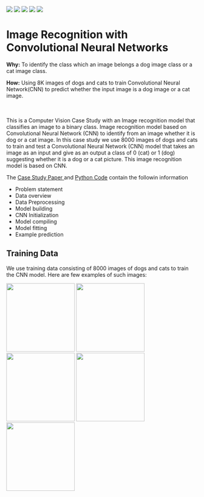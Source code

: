 [![](https://img.shields.io/badge/Deep__Learning-CNN-red)]()
[![](https://img.shields.io/badge/Python-Run_Code-blue?logo=Python)]()
[![](https://img.shields.io/badge/Tensorflow-3d3b3b?logo=Tensorflow)]()
[![](https://img.shields.io/badge/Keras-3d3b3b?logo=Keras)]()
[![](https://img.shields.io/badge/Image__Recognition-Cat_Dog_Images-yellow)]()


# Image Recognition with Convolutional Neural Networks

**Why:** To identify the class which an image belongs a dog image class or a cat image class.

**How:** Using 8K images of dogs and cats to train Convolutional Neural Network(CNN) to predict whether the input image is a dog image or a cat image.

<br><br>
This is a Computer Vision Case Study with an Image recognition model that classifies an image to a binary class. Image recognition model based on Convolutional Neural Network (CNN) to identify from an image whether it is dog or a cat image. In this case study we use 8000 images of dogs and cats to train and test a Convolutional Neural Network (CNN) model that takes an image as an input and give as an output a class of 0 (cat) or 1 (dog) suggesting whether it is a dog or a cat picture. This image recognition model is based on CNN. 

The <a href ="https://github.com/TatevKaren/convolutional-neural-network-image_recognition_case_study/blob/main/Convolutional_Neural_Networks_Case_Study.pdf"> Case Study Paper </a> and <a href ="https://github.com/TatevKaren/convolutional-neural-network-image_recognition_case_study/blob/main/Convolutional_Neural_Network_Case_Study.py" > Python Code</a> contain the followin information<br>

 - Problem statement
 - Data overview
 - Data Preprocessing
 - Model building
 - CNN Initialization
 - Model compiling
 - Model fitting
 - Example prediction


## Training Data
We use training data consisting of 8000 images of dogs and cats to train the CNN model. Here are few examples of such images:
<p>
    <img src="https://github.com/TatevKaren/dog_cat_image_recognition_cnn/blob/main/data/dog.31.jpg?raw=true"
  width="180" height="180">
  <img src="https://github.com/TatevKaren/dog_cat_image_recognition_cnn/blob/main/data/dog.24.jpg?raw=true"
  width="180" height="180">   
  <img src="https://github.com/TatevKaren/dog_cat_image_recognition_cnn/blob/main/data/cat.12.jpg?raw=true"
  width="180" height="180">    
  <img src="https://github.com/TatevKaren/dog_cat_image_recognition_cnn/blob/main/data/cat.1.jpg?raw=true"
  width="180" height="180">
  <img src="https://github.com/TatevKaren/dog_cat_image_recognition_cnn/blob/main/data/dog.4.jpg?raw=true"
  width="180" height="180">     
</p>
<br><br>
